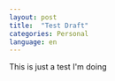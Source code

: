 ```yaml
---
layout: post
title:  "Test Draft"
categories: Personal
language: en
---
```


This is just a test I'm doing

